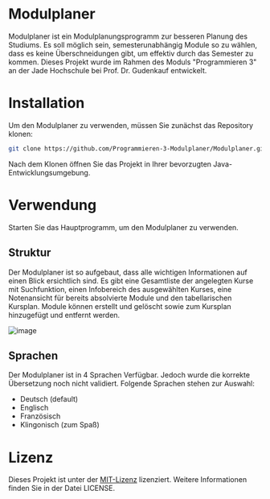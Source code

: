 # Modulplaner
Modulplaner ist ein Modulplanungsprogramm zur besseren Planung des Studiums. Es soll möglich sein, semesterunabhängig Module so zu wählen, dass es keine Überschneidungen gibt, um effektiv durch das Semester zu kommen. Dieses Projekt wurde im Rahmen des Moduls "Programmieren 3" an der Jade Hochschule bei Prof. Dr. Gudenkauf entwickelt.

# Installation
Um den Modulplaner zu verwenden, müssen Sie zunächst das Repository klonen:

```bash
git clone https://github.com/Programmieren-3-Modulplaner/Modulplaner.git
```

Nach dem Klonen öffnen Sie das Projekt in Ihrer bevorzugten Java-Entwicklungsumgebung.

# Verwendung
Starten Sie das Hauptprogramm, um den Modulplaner zu verwenden.

## Struktur
Der Modulplaner ist so aufgebaut, dass alle wichtigen Informationen auf einen Blick ersichtlich sind. Es gibt eine Gesamtliste der angelegten Kurse mit Suchfunktion, einen Infobereich des ausgewählten Kurses, eine Notenansicht für bereits absolvierte Module und den tabellarischen Kursplan. Module können erstellt und gelöscht sowie zum Kursplan hinzugefügt und entfernt werden.

![image](https://github.com/Programmieren-3-Modulplaner/Modulplaner_01/assets/67141955/eacfeb8c-5a98-4516-97d9-170a4c6110a7)

## Sprachen
Der Modulplaner ist in 4 Sprachen Verfügbar. Jedoch wurde die korrekte Übersetzung noch nicht validiert.
Folgende Sprachen stehen zur Auswahl:
* Deutsch (default)
* Englisch
* Französisch
* Klingonisch (zum Spaß)

# Lizenz
Dieses Projekt ist unter der [MIT-Lizenz](License) lizenziert. Weitere Informationen finden Sie in der Datei LICENSE.
